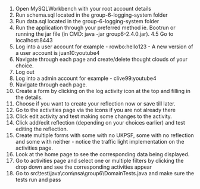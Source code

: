 1. Open MySQLWorkbench with your root account details
2. Run schema.sql located in the group-6-logging-system folder
3. Run data.sql located in the group-6-logging-system folder
4. Run the application through your preferred method ie. Bootrun or running the jar file (in CMD: java -jar group6-2.4.0.jar).
4.5 Go to localhost:8443
5. Log into a user account for example - rowbo:hello123 - A new version of a user account is juan10:youtube4
6. Navigate through each page and create/delete thought clouds of your choice.
7. Log out
8. Log into a admin account for example - clive99:youtube4
9. Navigate through each page.
10. Create a form by clicking on the log activity icon at the top and filling in the details.
11. Choose if you want to create your reflection now or save till later.
12. Go to the activities page via the icons if you are not already there
13. Click edit activity and test making some changes to the activity.
14. Click add/edit reflection (depending on your choices earlier) and test editing the reflection.
15. Create multiple forms with some with no UKPSF, some with no reflection and some with neither - notice the traffic light implementation on the activities page.
16. Look at the home page to see the corresponding data being displayed.
17. Go to activities page and select one or multiple filters by clicking the drop down and see the corresponding activities appear
18. Go to src\test\java\com\nsa\group6\DomainTests.java and make sure the tests run and pass

